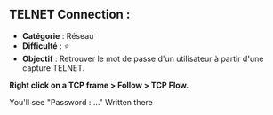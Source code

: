 ## TELNET Connection : 

- **Catégorie** : Réseau 
- **Difficulté** : ⭐
- **Objectif** : Retrouver le mot de passe d'un utilisateur à partir d'une capture TELNET.

**Right click on a TCP frame > Follow > TCP Flow.**

You'll see "Password : ..." Written there

